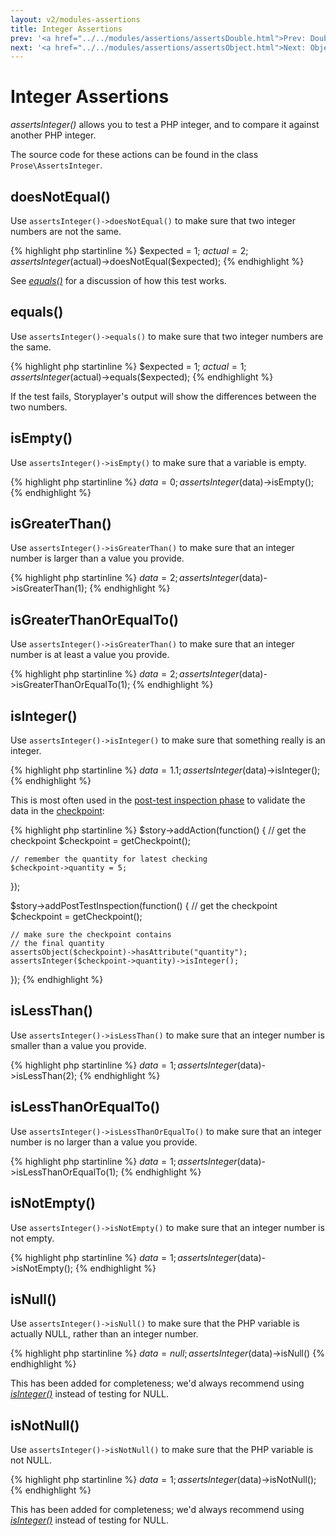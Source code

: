 ```yaml
---
layout: v2/modules-assertions
title: Integer Assertions
prev: '<a href="../../modules/assertions/assertsDouble.html">Prev: Double Assertions</a>'
next: '<a href="../../modules/assertions/assertsObject.html">Next: Object Assertions</a>'
---
```


# Integer Assertions

_assertsInteger()_ allows you to test a PHP integer, and to compare it against another PHP integer.

The source code for these actions can be found in the class `Prose\AssertsInteger`.

## doesNotEqual()

Use `assertsInteger()->doesNotEqual()` to make sure that two integer numbers are not the same.

{% highlight php startinline %}
$expected = 1;
$actual   = 2;
assertsInteger($actual)->doesNotEqual($expected);
{% endhighlight %}

See _[equals()](#equals)_ for a discussion of how this test works.

## equals()

Use `assertsInteger()->equals()` to make sure that two integer numbers are the same.

{% highlight php startinline %}
$expected = 1;
$actual   = 1;
assertsInteger($actual)->equals($expected);
{% endhighlight %}

If the test fails, Storyplayer's output will show the differences between the two numbers.

## isEmpty()

Use `assertsInteger()->isEmpty()` to make sure that a variable is empty.

{% highlight php startinline %}
$data = 0;
assertsInteger($data)->isEmpty();
{% endhighlight %}

## isGreaterThan()

Use `assertsInteger()->isGreaterThan()` to make sure that an integer number is larger than a value you provide.

{% highlight php startinline %}
$data = 2;
assertsInteger($data)->isGreaterThan(1);
{% endhighlight %}

## isGreaterThanOrEqualTo()

Use `assertsInteger()->isGreaterThan()` to make sure that an integer number is at least a value you provide.

{% highlight php startinline %}
$data = 2;
assertsInteger($data)->isGreaterThanOrEqualTo(1);
{% endhighlight %}

## isInteger()

Use `assertsInteger()->isInteger()` to make sure that something really is an integer.

{% highlight php startinline %}
$data = 1.1;
assertsInteger($data)->isInteger();
{% endhighlight %}

This is most often used in the [post-test inspection phase](../../stories/post-test-inspection.html) to validate the data in the [checkpoint](../../stories/the-checkpoint.html):

{% highlight php startinline %}
$story->addAction(function() {
    // get the checkpoint
    $checkpoint = getCheckpoint();

    // remember the quantity for latest checking
    $checkpoint->quantity = 5;
});

$story->addPostTestInspection(function() {
    // get the checkpoint
    $checkpoint = getCheckpoint();

    // make sure the checkpoint contains
    // the final quantity
    assertsObject($checkpoint)->hasAttribute("quantity");
    assertsInteger($checkpoint->quantity)->isInteger();
});
{% endhighlight %}

## isLessThan()

Use `assertsInteger()->isLessThan()` to make sure that an integer number is smaller than a value you provide.

{% highlight php startinline %}
$data = 1;
assertsInteger($data)->isLessThan(2);
{% endhighlight %}

## isLessThanOrEqualTo()

Use `assertsInteger()->isLessThanOrEqualTo()` to make sure that an integer number is no larger than a value you provide.

{% highlight php startinline %}
$data = 1;
assertsInteger($data)->isLessThanOrEqualTo(1);
{% endhighlight %}

## isNotEmpty()

Use `assertsInteger()->isNotEmpty()` to make sure that an integer number is not empty.

{% highlight php startinline %}
$data = 1;
assertsInteger($data)->isNotEmpty();
{% endhighlight %}

## isNull()

Use `assertsInteger()->isNull()` to make sure that the PHP variable is actually NULL, rather than an integer number.

{% highlight php startinline %}
$data = null;
assertsInteger($data)->isNull()
{% endhighlight %}

This has been added for completeness; we'd always recommend using _[isInteger()](#isinteger)_ instead of testing for NULL.

## isNotNull()

Use `assertsInteger()->isNotNull()` to make sure that the PHP variable is not NULL.

{% highlight php startinline %}
$data = 1;
assertsInteger($data)->isNotNull();
{% endhighlight %}

This has been added for completeness; we'd always recommend using _[isInteger()](#isinteger)_ instead of testing for NULL.
